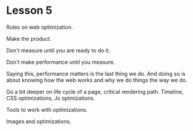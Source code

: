 # Lesson 5

Rules on web optimization.

Make the product.

Don't measure until you are ready to do it.

Don't make performance until you measure.

Saying this, performance matters is the last thing we do. And doing so is about knowing how the web works and why we do things the way we do.

Go a bit deeper on life cycle of a page, critical rendering path. Timeline, CSS optimizations, Js optmizations.

Tools to work with optimizations.

Images and optimizations.
